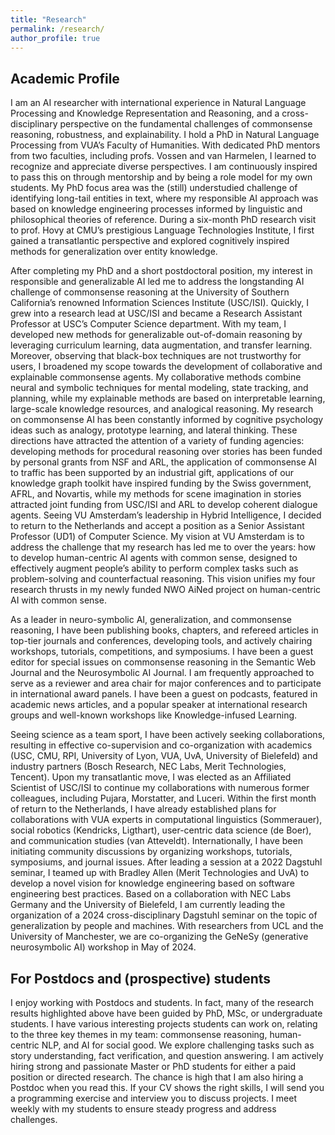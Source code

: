 ```yaml
---
title: "Research"
permalink: /research/
author_profile: true
---
```


## Academic Profile
I am an AI researcher with international experience in Natural Language Processing and Knowledge Representation and Reasoning, and a cross-disciplinary perspective on the fundamental challenges of commonsense reasoning, robustness, and explainability. I hold a PhD in Natural Language Processing from VUA’s Faculty of Humanities. With dedicated PhD mentors from two faculties, including profs. Vossen and van Harmelen, I learned to recognize and appreciate diverse perspectives. I am continuously inspired to pass this on through mentorship and by being a role model for my own students. My PhD focus area was the (still) understudied challenge of identifying long-tail entities in text, where my responsible AI approach was based on knowledge engineering processes informed by linguistic and philosophical theories of reference. During a six-month PhD research visit to prof. Hovy at CMU’s prestigious Language Technologies Institute, I first gained a transatlantic perspective and explored cognitively inspired methods for generalization over entity knowledge.

After completing my PhD and a short postdoctoral position, my interest in responsible and generalizable AI led me to address the longstanding AI challenge of commonsense reasoning at the University of Southern California’s renowned Information Sciences Institute (USC/ISI). Quickly, I grew into a research lead at USC/ISI and became a Research Assistant Professor at USC’s Computer Science department. With my team, I developed new methods for generalizable out-of-domain reasoning by leveraging curriculum learning, data augmentation, and transfer learning. Moreover, observing that black-box techniques are not trustworthy for users, I broadened my scope towards the development of collaborative and explainable commonsense agents. My collaborative methods combine neural and symbolic techniques for mental modeling, state tracking, and planning, while my explainable methods are based on interpretable learning, large-scale knowledge resources, and analogical reasoning. My research on commonsense AI has been constantly informed by cognitive psychology ideas such as analogy, prototype learning, and lateral thinking. These directions have attracted the attention of a variety of funding agencies: developing methods for procedural reasoning over stories has been funded by personal grants from NSF and ARL, the application of commonsense AI to traffic has been supported by an industrial gift, applications of our knowledge graph toolkit have inspired funding by the Swiss government, AFRL, and Novartis, while my methods for scene imagination in stories attracted joint funding from USC/ISI and ARL to develop coherent dialogue agents. Seeing VU Amsterdam’s leadership in Hybrid Intelligence, I decided to return to the Netherlands and accept a position as a Senior Assistant Professor (UD1) of Computer Science. My vision at VU Amsterdam is to address the challenge that my research has led me to over the years: how to develop human-centric AI agents with common sense, designed to effectively augment people’s ability to perform complex tasks such as problem-solving and counterfactual reasoning. This vision unifies my four research thrusts in my newly funded NWO AiNed project on human-centric AI with common sense.

As a leader in neuro-symbolic AI, generalization, and commonsense reasoning, I have been publishing books, chapters, and refereed articles in top-tier journals and conferences, developing tools, and actively chairing workshops, tutorials, competitions, and symposiums. I have been a guest editor for special issues on commonsense reasoning in the Semantic Web Journal and the Neurosymbolic AI Journal. I am frequently approached to serve as a reviewer and area chair for major conferences and to participate in international award panels. I have been a guest on podcasts, featured in academic news articles, and a popular speaker at international research groups and well-known workshops like Knowledge-infused Learning.


Seeing science as a team sport, I have been actively seeking collaborations, resulting in effective co-supervision and co-organization with academics (USC, CMU, RPI, University of Lyon, VUA, UvA, University of Bielefeld) and industry partners (Bosch Research, NEC Labs, Merit Technologies, Tencent). Upon my transatlantic move, I was elected as an Affiliated Scientist of USC/ISI to continue my collaborations with numerous former colleagues, including Pujara, Morstatter, and Luceri. Within the first month of return to the Netherlands, I have already established plans for collaborations with VUA experts in computational linguistics (Sommerauer), social robotics (Kendricks, Ligthart), user-centric data science (de Boer), and communication studies (van Atteveldt). Internationally, I have been initiating community discussions by organizing workshops, tutorials, symposiums, and journal issues. After leading a session at a 2022 Dagstuhl seminar, I teamed up with Bradley Allen (Merit Technologies and UvA) to develop a novel vision for knowledge engineering based on software engineering best practices. Based on a collaboration with NEC Labs Germany and the University of Bielefeld, I am currently leading the organization of a 2024 cross-disciplinary Dagstuhl seminar on the topic of generalization by people and machines. With researchers from UCL and the University of Manchester, we are co-organizing the GeNeSy (generative neurosymbolic AI) workshop in May of 2024.


## For Postdocs and (prospective) students
I enjoy working with Postdocs and students. In fact, many of the research results highlighted above have been guided by PhD, MSc, or undergraduate students. I have various interesting projects students can work on, relating to the three key themes in my team: commonsense reasoning, human-centric NLP, and AI for social good. We explore challenging tasks such as story understanding, fact verification, and question answering. I am actively hiring strong and passionate Master or PhD students for either a paid position or directed research. The chance is high that I am also hiring a Postdoc when you read this. If your CV shows the right skills, I will send you a programming exercise and interview you to discuss projects. I meet weekly with my students to ensure steady progress and address challenges.
